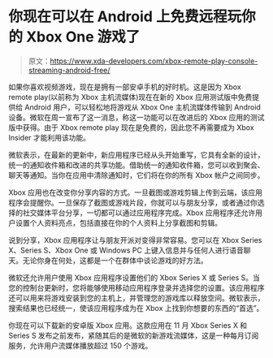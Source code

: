 # 你现在可以在 Android 上免费远程玩你的 Xbox One 游戏了

> 原文：<https://www.xda-developers.com/xbox-remote-play-console-streaming-android-free/>

如果你喜欢视频游戏，现在是拥有一部安卓手机的好时机。这是因为 Xbox remote play(以前称为 Xbox 主机流媒体)现在在新的 Xbox 应用测试版中免费提供给 Android 用户，可以轻松地将游戏从 Xbox One 主机流媒体传输到 Android 设备。微软在周一宣布了这一消息，称这一功能可以在改进后的 Xbox 应用的测试版中获得。由于 Xbox remote play 现在是免费的，因此您不再需要成为 Xbox Insider 才能利用该功能。

微软表示，在最新的更新中，新应用程序已经从头开始重写，它具有全新的设计，统一的通知收件箱和改进的共享功能。借助统一的通知收件箱，您可以收到聚会、聊天等通知。当你在应用中清除通知时，它们将在你的所有 Xbox 帐户之间同步。

Xbox 应用也在改变你分享内容的方式。一旦截图或游戏剪辑上传到云端，该应用程序会提醒你。一旦保存了截图或游戏片段，你就可以与朋友分享，或者通过你选择的社交媒体平台分享，一切都可以通过应用程序完成。Xbox 应用程序还允许用户设置个人资料亮点，包括直接在你的个人资料上分享截图和剪辑。

说到分享，Xbox 应用程序让与朋友开派对变得非常容易。您可以在 Xbox Series X、Series S、Xbox One 或 Windows PC 上键入信息并与任何人进行语音聊天。无论你身在何处，这都是一个在群体中谈论游戏的好方法。

微软还允许用户使用 Xbox 应用程序设置他们的 Xbox Series X 或 Series S。当您的控制台更新时，您将能够使用移动应用程序登录并选择您的设置。该应用程序还可以用来将游戏安装到您的主机上，并管理您的游戏库以释放空间。微软表示，搜索结果也已经统一，使该应用程序成为在 Xbox 上找到你想要的东西的“首选”。

你现在可以下载新的安卓版 Xbox 应用。这款应用在 11 月 Xbox Series X 和 Series S 发布之前发布，紧随其后的是微软的新游戏流媒体，这是一种每月订阅服务，允许用户流媒体播放超过 150 个游戏。